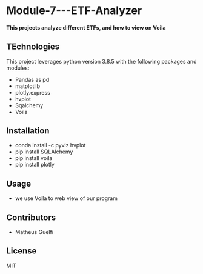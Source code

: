 # Module-7---ETF-Analyzer
#### This projects analyze different ETFs, and how to view on Voila
## TEchnologies
This project leverages python version 3.8.5 with the following packages and modules:
- Pandas as pd
- matplotlib
- plotly.express
- hvplot
- Sqalchemy 
- Voila


## Installation
- conda install -c pyviz hvplot
- pip install SQLAlchemy
- pip install voila
- pip install plotly

## Usage 

- we use Voila to web view of our program

## Contributors
- Matheus Guelfi

## License
MIT